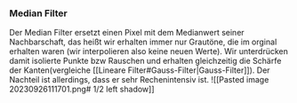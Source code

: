 ### Median Filter
Der Median Filter ersetzt einen Pixel mit dem Medianwert seiner Nachbarschaft, das heißt wir erhalten immer nur Grautöne, die im orginal erhalten waren (wir interpolieren also keine neuen Werte).
Wir unterdrücken damit isolierte Punkte bzw Rauschen und erhalten gleichzeitig die Schärfe der Kanten(vergleiche [[Lineare Filter#Gauss-Filter|Gauss-Filter]]). Der Nachteil ist allerdings, dass er sehr Rechenintensiv ist.
![[Pasted image 20230926111701.png# 1/2 left shadow]]